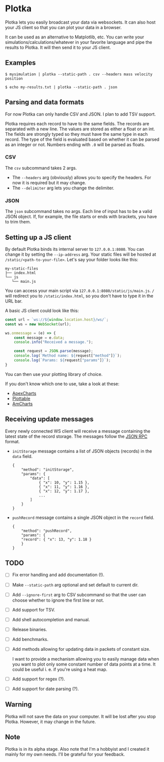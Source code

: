 # Plotka

Plotka lets you easily broadcast your data via websockets.
It can also host your JS client so that you can plot your data in a browser.

It can be used as an alternative to Matplotlib, etc. You can write
your simulations/calculations/whatever in your favorite language
and pipe the results to Plotka. It will then
send it to your JS client.


## Examples

```text
$ mysimulation | plotka --static-path . csv --headers mass velocity position
```

```text
$ echo my-results.txt | plotka --static-path . json
```


## Parsing and data formats

For now Plotka can only handle CSV and JSON. I plan to add TSV support.

Plotka requires each record to have to the same fields.
The records are separated with a new line.
The values are stored as either a float or an int. The fields
are strongly typed so they must have the same type
in each record. The type of the field is evaluated
based on whether it can be parsed as an integer
or not. Numbers ending with `.0` will be parsed
as floats.

### CSV

The `csv` subcommand takes 2 args.
* The `--headers` arg (obviously) allows you to specify the headers. For now
  it is required but it may change.
* The `--delimiter` arg lets you change the delimiter.

### JSON

The `json` subcommand takes no args. Each line of input has to be a valid JSON object. If, for example, the file starts
or ends with brackets, you have to trim them.


## Setting up a JS client

By default Plotka binds its internal server to `127.0.0.1:8080`.
You can change it by setting the `--ip-address` arg. Your static
files will be hosted at `/static/<path-to-your-file>`. Let's say your folder
looks like this:

```text
my-static-files
├── index.html
└── js
   └── main.js
```

You can access your main script via `127.0.0.1:8080/static/js/main.js`. `/` will redirect you
to `/static/index.html`, so you don't have to type it in the URL bar.

A basic JS client could look like this:

```javascript
const url = `ws://${window.location.host}/ws/`;
const ws = new WebSocket(url);

ws.onmessage = (e) => {
    const message = e.data;
    console.info("Received a message.");

    const request = JSON.parse(message);
    console.log(`Method name: ${request["method"]}`);
    console.log(`Params: ${request["params"]}`);
}
```

You can then use your plotting library of choice.

If you don't know which one to use, take a look at these:
* [ApexCharts](https://apexcharts.com/)
* [Plottable](http://plottablejs.org/)
* [AmCharts](https://www.amcharts.com/)


## Receiving update messages

Every newly connected WS client will receive a message containing the latest state of the record storage.
The messages follow the [JSON RPC](https://en.wikipedia.org/wiki/JSON-RPC) format.

* `initStorage` message contains a list of JSON objects (records) in the `data` field.

    ```text
    {
        "method": "initStorage",
        "params": {
        	"data": [
        	    { "x": 10, "y": 1.15 },
        	    { "x": 11, "y": 1.16 },
        	    { "x": 12, "y": 1.17 },
        	    ...
        	]
        }
    }
    ```
    
* `pushRecord` message contains a single JSON object in the `record` field.
    ```text
    {
    	"method": "pushRecord",
    	"params": {
   	    "record": { "x": 13, "y": 1.18 }
        }
    }
    ```


## TODO

* [ ] Fix error handling and add documentation (!).
* [ ] Make `--static-path` arg optional and set default to current dir.
* [ ] Add `--ignore-first` arg to CSV subcommand so that the user can choose whether to ignore the first line or not.
* [ ] Add support for TSV.
* [ ] Add shell autocompletion and manual.
* [ ] Release binaries.
* [ ] Add benchmarks.
* [ ] Add methods allowing for updating data in packets of constant size.

  I want to provide a mechanism allowing you to easily manage data when
  you want to plot only some constant number of data points at a time. It could be useful
  i. e. if you're using a heat map.
* [ ] Add support for regex (?).
* [ ] Add support for date parsing (?).


## Warning

Plotka will not save the data on your computer. It will be lost after you stop Plotka.
However, it may change in the future.


## Note

Plotka is in its alpha stage. Also note that I'm a hobbyist
and I created it mainly for my own needs. I'll be grateful for your feedback.
